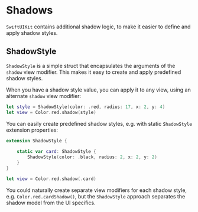# Shadows

`SwiftUIKit` contains additional shadow logic, to make it easier to define and apply shadow styles.


## ShadowStyle

`ShadowStyle` is a simple struct that encapsulates the arguments of the `shadow` view modifier. This makes it easy to create and apply predefined shadow styles. 

When you have a shadow style value, you can apply it to any view, using an alternate `shadow` view modifier:  

```swift
let style = ShadowStyle(color: .red, radius: 17, x: 2, y: 4)
let view = Color.red.shadow(style)
```

You can easily create predefined shadow styles, e.g. with static `ShadowStyle` extension properties:

```swift
extension ShadowStyle {
    
    static var card: ShadowStyle { 
        ShadowStyle(color: .black, radius: 2, x: 2, y: 2) 
    } 
}

let view = Color.red.shadow(.card)
```

You could naturally create separate view modifiers for each shadow style, e.g.  `Color.red.cardShadow()`, but the `ShadowStyle` approach separates the shadow model from the UI specifics.
